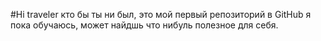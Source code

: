 #Hi traveler кто бы ты ни был, это мой первый репозиторий в GitHub я пока обучаюсь, может найдшь что нибуль полезное для себя.
